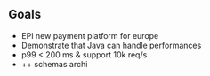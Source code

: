 ## Goals

* EPI new payment platform for europe
* Demonstrate that Java can handle performances
* p99 < 200 ms & support 10k req/s
* ++ schemas archi
